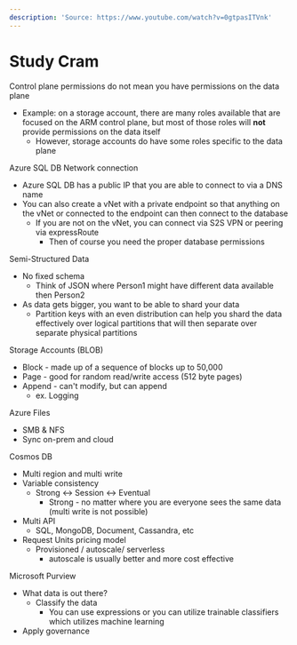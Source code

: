 ```yaml
---
description: 'Source: https://www.youtube.com/watch?v=0gtpasITVnk'
---
```


# Study Cram

Control plane permissions do not mean you have permissions on the data plane

* Example: on a storage account, there are many roles available that are focused on the ARM control plane, but most of those roles will **not** provide permissions on the data itself
  * However, storage accounts do have some roles specific to the data plane



Azure SQL DB Network connection

* Azure SQL DB has a public IP that you are able to connect to via a DNS name
* You can also create a vNet with a private endpoint so that anything on the vNet or connected to the endpoint can then connect to the database
  * If you are not on the vNet, you can connect via S2S VPN or peering via expressRoute
    * Then of course you need the proper database permissions&#x20;

Semi-Structured Data

* No fixed schema
  * Think of JSON where Person1 might have different data available then Person2
* As data gets bigger, you want to be able to shard your data
  * Partition keys with an even distribution can help you shard the data effectively over logical partitions that will then separate over separate physical partitions&#x20;

Storage Accounts (BLOB)

* Block - made up of a sequence of blocks up to 50,000
* Page - good for random read/write access (512 byte pages)
* Append - can't modify, but can append&#x20;
  * ex. Logging

Azure Files

* SMB & NFS
* Sync on-prem and cloud

Cosmos DB

* Multi region and multi write
* Variable consistency
  * Strong <-> Session <-> Eventual
    * Strong - no matter where you are everyone sees the same data (multi write is not possible)
* Multi API
  * SQL, MongoDB, Document, Cassandra, etc&#x20;
* Request Units pricing model
  * Provisioned / autoscale/ serverless
    * autoscale is usually better and more cost effective

Microsoft Purview

* What data is out there?
  * Classify the data
    * You can use expressions or you can utilize trainable classifiers which utilizes machine learning
* Apply governance



